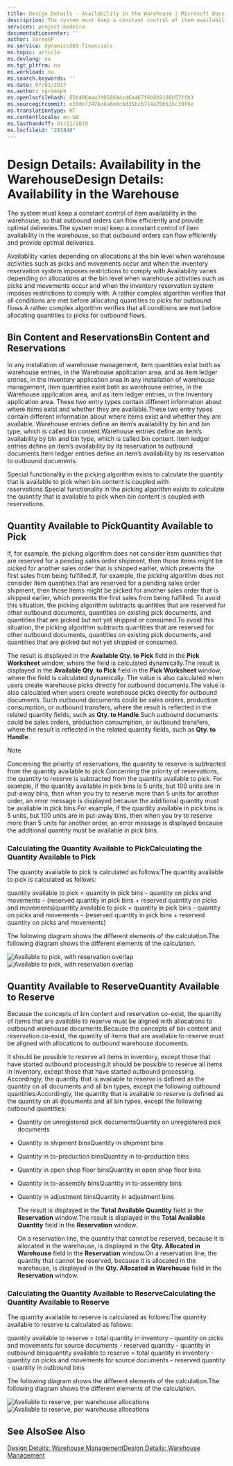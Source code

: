 ```yaml
---
title: Design Details - Availability in the Warehouse | Microsoft Docs
description: The system must keep a constant control of item availability in the warehouse, so that outbound orders can flow efficiently and provide optimal deliveries.
services: project-madeira
documentationcenter: ''
author: SorenGP
ms.service: dynamics365-financials
ms.topic: article
ms.devlang: na
ms.tgt_pltfrm: na
ms.workload: na
ms.search.keywords: ''
ms.date: 07/01/2017
ms.author: sgroespe
ms.openlocfilehash: 05b4064aa3f01864acd6a467f6b8b9198b57ffb3
ms.sourcegitcommit: e10de72476c6a6e0cbd35bcb714a29b535c39f0e
ms.translationtype: HT
ms.contentlocale: en-GB
ms.lasthandoff: 01/21/2019
ms.locfileid: "243848"
---
```

# <a name="design-details-availability-in-the-warehouse"></a><span data-ttu-id="c73ae-103">Design Details: Availability in the Warehouse</span><span class="sxs-lookup"><span data-stu-id="c73ae-103">Design Details: Availability in the Warehouse</span></span>
<span data-ttu-id="c73ae-104">The system must keep a constant control of item availability in the warehouse, so that outbound orders can flow efficiently and provide optimal deliveries.</span><span class="sxs-lookup"><span data-stu-id="c73ae-104">The system must keep a constant control of item availability in the warehouse, so that outbound orders can flow efficiently and provide optimal deliveries.</span></span>  

 <span data-ttu-id="c73ae-105">Availability varies depending on allocations at the bin level when warehouse activities such as picks and movements occur and when the inventory reservation system imposes restrictions to comply with.</span><span class="sxs-lookup"><span data-stu-id="c73ae-105">Availability varies depending on allocations at the bin level when warehouse activities such as picks and movements occur and when the inventory reservation system imposes restrictions to comply with.</span></span> <span data-ttu-id="c73ae-106">A rather complex algorithm verifies that all conditions are met before allocating quantities to picks for outbound flows.</span><span class="sxs-lookup"><span data-stu-id="c73ae-106">A rather complex algorithm verifies that all conditions are met before allocating quantities to picks for outbound flows.</span></span>  

## <a name="bin-content-and-reservations"></a><span data-ttu-id="c73ae-107">Bin Content and Reservations</span><span class="sxs-lookup"><span data-stu-id="c73ae-107">Bin Content and Reservations</span></span>  
 <span data-ttu-id="c73ae-108">In any installation of warehouse management, item quantities exist both as warehouse entries, in the Warehouse application area, and as item ledger entries, in the Inventory application area.</span><span class="sxs-lookup"><span data-stu-id="c73ae-108">In any installation of warehouse management, item quantities exist both as warehouse entries, in the Warehouse application area, and as item ledger entries, in the Inventory application area.</span></span> <span data-ttu-id="c73ae-109">These two entry types contain different information about where items exist and whether they are available.</span><span class="sxs-lookup"><span data-stu-id="c73ae-109">These two entry types contain different information about where items exist and whether they are available.</span></span> <span data-ttu-id="c73ae-110">Warehouse entries define an item’s availability by bin and bin type, which is called bin content.</span><span class="sxs-lookup"><span data-stu-id="c73ae-110">Warehouse entries define an item’s availability by bin and bin type, which is called bin content.</span></span> <span data-ttu-id="c73ae-111">Item ledger entries define an item’s availability by its reservation to outbound documents.</span><span class="sxs-lookup"><span data-stu-id="c73ae-111">Item ledger entries define an item’s availability by its reservation to outbound documents.</span></span>  

 <span data-ttu-id="c73ae-112">Special functionality in the picking algorithm exists to calculate the quantity that is available to pick when bin content is coupled with reservations.</span><span class="sxs-lookup"><span data-stu-id="c73ae-112">Special functionality in the picking algorithm exists to calculate the quantity that is available to pick when bin content is coupled with reservations.</span></span>  

## <a name="quantity-available-to-pick"></a><span data-ttu-id="c73ae-113">Quantity Available to Pick</span><span class="sxs-lookup"><span data-stu-id="c73ae-113">Quantity Available to Pick</span></span>  
 <span data-ttu-id="c73ae-114">If, for example, the picking algorithm does not consider item quantities that are reserved for a pending sales order shipment, then those items might be picked for another sales order that is shipped earlier, which prevents the first sales from being fulfilled.</span><span class="sxs-lookup"><span data-stu-id="c73ae-114">If, for example, the picking algorithm does not consider item quantities that are reserved for a pending sales order shipment, then those items might be picked for another sales order that is shipped earlier, which prevents the first sales from being fulfilled.</span></span> <span data-ttu-id="c73ae-115">To avoid this situation, the picking algorithm subtracts quantities that are reserved for other outbound documents, quantities on existing pick documents, and quantities that are picked but not yet shipped or consumed.</span><span class="sxs-lookup"><span data-stu-id="c73ae-115">To avoid this situation, the picking algorithm subtracts quantities that are reserved for other outbound documents, quantities on existing pick documents, and quantities that are picked but not yet shipped or consumed.</span></span>  

 <span data-ttu-id="c73ae-116">The result is displayed in the **Available Qty. to Pick** field in the **Pick Worksheet** window, where the field is calculated dynamically.</span><span class="sxs-lookup"><span data-stu-id="c73ae-116">The result is displayed in the **Available Qty. to Pick** field in the **Pick Worksheet** window, where the field is calculated dynamically.</span></span> <span data-ttu-id="c73ae-117">The value is also calculated when users create warehouse picks directly for outbound documents.</span><span class="sxs-lookup"><span data-stu-id="c73ae-117">The value is also calculated when users create warehouse picks directly for outbound documents.</span></span> <span data-ttu-id="c73ae-118">Such outbound documents could be sales orders, production consumption, or outbound transfers, where the result is reflected in the related quantity fields, such as **Qty. to Handle**.</span><span class="sxs-lookup"><span data-stu-id="c73ae-118">Such outbound documents could be sales orders, production consumption, or outbound transfers, where the result is reflected in the related quantity fields, such as **Qty. to Handle**.</span></span>  

> [!NOTE]  
>  <span data-ttu-id="c73ae-119">Concerning the priority of reservations, the quantity to reserve is subtracted from the quantity available to pick.</span><span class="sxs-lookup"><span data-stu-id="c73ae-119">Concerning the priority of reservations, the quantity to reserve is subtracted from the quantity available to pick.</span></span> <span data-ttu-id="c73ae-120">For example, if the quantity available in pick bins is 5 units, but 100 units are in put-away bins, then when you try to reserve more than 5 units for another order, an error message is displayed because the additional quantity must be available in pick bins.</span><span class="sxs-lookup"><span data-stu-id="c73ae-120">For example, if the quantity available in pick bins is 5 units, but 100 units are in put-away bins, then when you try to reserve more than 5 units for another order, an error message is displayed because the additional quantity must be available in pick bins.</span></span>  

### <a name="calculating-the-quantity-available-to-pick"></a><span data-ttu-id="c73ae-121">Calculating the Quantity Available to Pick</span><span class="sxs-lookup"><span data-stu-id="c73ae-121">Calculating the Quantity Available to Pick</span></span>  
 <span data-ttu-id="c73ae-122">The quantity available to pick is calculated as follows:</span><span class="sxs-lookup"><span data-stu-id="c73ae-122">The quantity available to pick is calculated as follows:</span></span>  

 <span data-ttu-id="c73ae-123">quantity available to pick = quantity in pick bins - quantity on picks and movements – (reserved quantity in pick bins + reserved quantity on picks and movements)</span><span class="sxs-lookup"><span data-stu-id="c73ae-123">quantity available to pick = quantity in pick bins - quantity on picks and movements – (reserved quantity in pick bins + reserved quantity on picks and movements)</span></span>  

 <span data-ttu-id="c73ae-124">The following diagram shows the different elements of the calculation.</span><span class="sxs-lookup"><span data-stu-id="c73ae-124">The following diagram shows the different elements of the calculation.</span></span>  

 <span data-ttu-id="c73ae-125">![Available to pick, with reservation overlap](media/design_details_warehouse_management_availability_2.png "design_details_warehouse_management_availability_2")</span><span class="sxs-lookup"><span data-stu-id="c73ae-125">![Available to pick, with reservation overlap](media/design_details_warehouse_management_availability_2.png "design_details_warehouse_management_availability_2")</span></span>  

## <a name="quantity-available-to-reserve"></a><span data-ttu-id="c73ae-126">Quantity Available to Reserve</span><span class="sxs-lookup"><span data-stu-id="c73ae-126">Quantity Available to Reserve</span></span>  
 <span data-ttu-id="c73ae-127">Because the concepts of bin content and reservation co-exist, the quantity of items that are available to reserve must be aligned with allocations to outbound warehouse documents.</span><span class="sxs-lookup"><span data-stu-id="c73ae-127">Because the concepts of bin content and reservation co-exist, the quantity of items that are available to reserve must be aligned with allocations to outbound warehouse documents.</span></span>  

 <span data-ttu-id="c73ae-128">It should be possible to reserve all items in inventory, except those that have started outbound processing.</span><span class="sxs-lookup"><span data-stu-id="c73ae-128">It should be possible to reserve all items in inventory, except those that have started outbound processing.</span></span> <span data-ttu-id="c73ae-129">Accordingly, the quantity that is available to reserve is defined as the quantity on all documents and all bin types, except the following outbound quantities:</span><span class="sxs-lookup"><span data-stu-id="c73ae-129">Accordingly, the quantity that is available to reserve is defined as the quantity on all documents and all bin types, except the following outbound quantities:</span></span>  

- <span data-ttu-id="c73ae-130">Quantity on unregistered pick documents</span><span class="sxs-lookup"><span data-stu-id="c73ae-130">Quantity on unregistered pick documents</span></span>  
- <span data-ttu-id="c73ae-131">Quantity in shipment bins</span><span class="sxs-lookup"><span data-stu-id="c73ae-131">Quantity in shipment bins</span></span>  
- <span data-ttu-id="c73ae-132">Quantity in to-production bins</span><span class="sxs-lookup"><span data-stu-id="c73ae-132">Quantity in to-production bins</span></span>  
- <span data-ttu-id="c73ae-133">Quantity in open shop floor bins</span><span class="sxs-lookup"><span data-stu-id="c73ae-133">Quantity in open shop floor bins</span></span>  
- <span data-ttu-id="c73ae-134">Quantity in to-assembly bins</span><span class="sxs-lookup"><span data-stu-id="c73ae-134">Quantity in to-assembly bins</span></span>  
- <span data-ttu-id="c73ae-135">Quantity in adjustment bins</span><span class="sxs-lookup"><span data-stu-id="c73ae-135">Quantity in adjustment bins</span></span>  

  <span data-ttu-id="c73ae-136">The result is displayed in the **Total Available Quantity** field in the **Reservation** window.</span><span class="sxs-lookup"><span data-stu-id="c73ae-136">The result is displayed in the **Total Available Quantity** field in the **Reservation** window.</span></span>  

  <span data-ttu-id="c73ae-137">On a reservation line, the quantity that cannot be reserved, because it is allocated in the warehouse, is displayed in the **Qty. Allocated in Warehouse** field in the **Reservation** window.</span><span class="sxs-lookup"><span data-stu-id="c73ae-137">On a reservation line, the quantity that cannot be reserved, because it is allocated in the warehouse, is displayed in the **Qty. Allocated in Warehouse** field in the **Reservation** window.</span></span>  

### <a name="calculating-the-quantity-available-to-reserve"></a><span data-ttu-id="c73ae-138">Calculating the Quantity Available to Reserve</span><span class="sxs-lookup"><span data-stu-id="c73ae-138">Calculating the Quantity Available to Reserve</span></span>  
 <span data-ttu-id="c73ae-139">The quantity available to reserve is calculated as follows:</span><span class="sxs-lookup"><span data-stu-id="c73ae-139">The quantity available to reserve is calculated as follows:</span></span>  

 <span data-ttu-id="c73ae-140">quantity available to reserve = total quantity in inventory - quantity on picks and movements for source documents - reserved quantity - quantity in outbound bins</span><span class="sxs-lookup"><span data-stu-id="c73ae-140">quantity available to reserve = total quantity in inventory - quantity on picks and movements for source documents - reserved quantity - quantity in outbound bins</span></span>  

 <span data-ttu-id="c73ae-141">The following diagram shows the different elements of the calculation.</span><span class="sxs-lookup"><span data-stu-id="c73ae-141">The following diagram shows the different elements of the calculation.</span></span>  

 <span data-ttu-id="c73ae-142">![Avaliable to reserve, per warehouse allocations](media/design_details_warehouse_management_availability_3.png "design_details_warehouse_management_availability_3")</span><span class="sxs-lookup"><span data-stu-id="c73ae-142">![Avaliable to reserve, per warehouse allocations](media/design_details_warehouse_management_availability_3.png "design_details_warehouse_management_availability_3")</span></span>  

## <a name="see-also"></a><span data-ttu-id="c73ae-143">See Also</span><span class="sxs-lookup"><span data-stu-id="c73ae-143">See Also</span></span>  
 [<span data-ttu-id="c73ae-144">Design Details: Warehouse Management</span><span class="sxs-lookup"><span data-stu-id="c73ae-144">Design Details: Warehouse Management</span></span>](design-details-warehouse-management.md)
